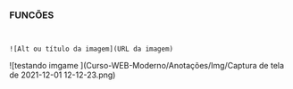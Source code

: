 ### FUNCÕES 

```javascript

```

``` javascript
```

```
![Alt ou título da imagem](URL da imagem)
```

![testando imgame ](Curso-WEB-Moderno/Anotações/Img/Captura de tela de 2021-12-01 12-12-23.png)

